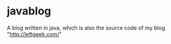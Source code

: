 javablog
========

A blog written in java, which is also the source code of my blog "http://leftgeek.com/"
